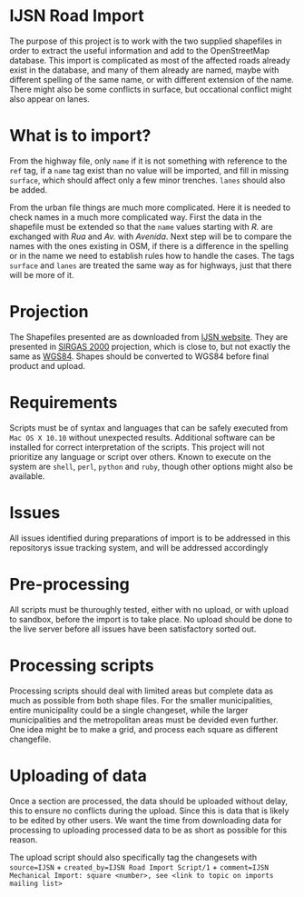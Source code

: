 IJSN Road Import
=============

The purpose of this project is to work with the two supplied shapefiles in order to extract the useful information and add to the OpenStreetMap database. This import is complicated as most of the affected roads already exist in the database, and many of them already are named, maybe with different spelling of the same name, or with different extension of the name. There might also be some conflicts in surface, but occational conflict might also appear on lanes.

What is to import?
==============

From the highway file, only `name` if it is not something with reference to the `ref` tag, if a `name` tag exist than no value will be imported, and fill in missing `surface`, which should affect only a few minor trenches. `lanes` should also be added.

From the urban file things are much more complicated. Here it is needed to check names in a much more complicated way. First the data in the shapefile must be extended so that the `name` values starting with *R.* are exchanged with *Rua* and *Av.* with *Avenida*. Next step will be to compare the names with the ones existing in OSM, if there is a difference in the spelling or in the name we need to establish rules how to handle the cases. The tags `surface` and `lanes` are treated the same way as for highways, just that there will be more of it.

Projection
=============

The Shapefiles presented are as downloaded from [IJSN website](http://www.ijsn.es.gov.br/Sitio/index.php?option=com_content&view=article&id=3780&Itemid=330). They are presented in [SIRGAS 2000](http://georepository.com/crs_4674/SIRGAS-2000.html) projection, which is close to, but not exactly the same as [WGS84](http://georepository.com/crs_4979/WGS-84.html). Shapes should be converted to WGS84 before final product and upload.

Requirements
==============

Scripts must be of syntax and languages that can be safely executed from `Mac OS X 10.10` without unexpected results. Additional software can be installed for correct interpretation of the scripts. This project will not prioritize any language or script over others. Known to execute on the system are `shell`, `perl`, `python` and `ruby`, though other options might also be available.

Issues
==============

All issues identified during preparations of import is to be addressed in this repositorys issue tracking system, and will be addressed accordingly

Pre-processing
========

All scripts must be thuroughly tested, either with no upload, or with upload to sandbox, before the import is to take place. No upload should be done to the live server before all issues have been satisfactory sorted out.

Processing scripts
=========

Processing scripts should deal with limited areas but complete data as much as possible from both shape files. For the smaller municipalities, entire municipality could be a single changeset, while the larger municipalities and the metropolitan areas must be devided even further. One idea might be to make a grid, and process each square as different changefile.

Uploading of data
=========

Once a section are processed, the data should be uploaded without delay, this to ensure no conflicts during the upload. Since this is data that is likely to be edited by other users. We want the time from downloading data for processing to uploading processed data to be as short as possible for this reason.

The upload script should also specifically tag the changesets with `source=IJSN` + `created_by=IJSN Road Import Script/1` + `comment=IJSN Mechanical Import: square <number>, see <link to topic on imports mailing list>`